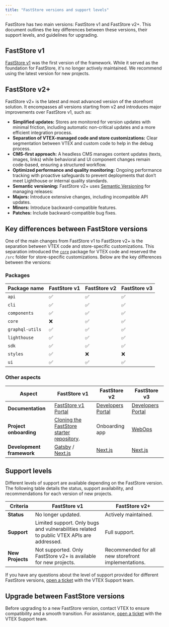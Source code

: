 ```yaml
---
title: "FastStore versions and support levels"
---
```


FastStore has two main versions: FastStore v1 and FastStore v2+. This document outlines the key differences between these versions, their support levels, and guidelines for upgrading.

## FastStore v1

[FastStore v1](https://v1.faststore.dev/docs) was the first version of the framework. While it served as the foundation for FastStore, it's no longer actively maintained. We recommend using the latest version for new projects.

## FastStore v2+

FastStore v2+ is the latest and most advanced version of the storefront solution. It encompasses all versions starting from v2 and introduces major improvements over FastStore v1, such as:

- **Simplified updates:** Stores are monitored for version updates with minimal friction, including automatic non-critical updates and a more efficient integration process.
- **Separation of VTEX-managed code and store customizations:** Clear segmentation between VTEX and custom code to help in the debug process.
- **CMS-first approach:** A headless CMS manages content updates (texts, images, links) while behavioral and UI component changes remain code-based, ensuring a structured workflow.
- **Optimized performance and quality monitoring:** Ongoing performance tracking with proactive safeguards to prevent deployments that don’t meet Lighthouse or internal quality standards.
- **Semantic versioning:** FastStore v2+ uses [Semantic Versioning](https://semver.org/) for managing releases:
- **Majors:** Introduce extensive changes, including incompatible API updates.
- **Minors:** Introduce backward-compatible features.
- **Patches:** Include backward-compatible bug fixes.

## Key differences between FastStore versions

One of the main changes from FastStore v1 to FastStore v2+ is the separation between VTEX code and store-specific customizations. This separation introduced the [`core`](https://developers.vtex.com/docs/guides/faststore/project-structure-overview#packagejson) package for VTEX code and reserved the `/src` folder for store-specific customizations. Below are the key differences between the versions:

### Packages

| Package name | FastStore v1 | FastStore v2 | FastStore v3 |
| --------------- | ------------ | ------------ | ------------ |
| `api` | ✅ | ✅ | ✅ |
| `cli` | ✅ | ✅ | ✅ |
| `components` | ✅ | ✅ | ✅ |
| `core`          | ❌           | ✅           | ✅           |
| `graphql-utils` | ✅           | ✅           | ✅           |
| `lighthouse`    | ✅           | ✅           | ✅           |
| `sdk`           | ✅           | ✅           | ✅           |
| `styles`        | ✅           | ❌           | ❌           |
| `ui`            | ✅           | ✅           | ✅           |

### Other aspects

| **Aspect**        | **FastStore v1** | **FastStore v2** | **FastStore v3** |
| ------------  | ------------ | ------------ | ------------ |
| **Documentation** | [FastStore v1 Portal](https://v1.faststore.dev/) | [Developers Portal](https://developers.vtex.com/docs/guides/faststore) | [Developers Portal](https://developers.vtex.com/docs/guides/faststore) |
| **Project onboarding**   | [Cloning the FastStore starter repository](https://v1.faststore.dev/quickstart). | Onboarding app | [WebOps](https://developers.vtex.com/docs/guides/faststore/1-onboarding-overview)       |
| **Development framework** | [Gatsby](https://www.gatsbyjs.com/docs/) / [Next.js](https://nextjs.org/docs) | [Next.js](https://nextjs.org/docs) | [Next.js](https://nextjs.org/docs)                                    |

## Support levels

Different levels of support are available depending on the FastStore version. The following table details the status, support availability, and recommendations for each version of new projects.

| **Criteria** | **FastStore v1** | **FastStore v2+** |
|-------------|----------------|--------------------|
| **Status** | No longer updated. | Actively maintained. |
| **Support** | Limited support. Only bugs and vulnerabilities related to public VTEX APIs are addressed. | Full support. |
| **New Projects** | Not supported. Only FastStore v2+ is available for new projects. | Recommended for all new storefront implementations. |

If you have any questions about the level of support provided for different FastStore versions, [open a ticket](https://help.vtex.com/en/support) with the VTEX Support team.

## Upgrade between FastStore versions

Before upgrading to a new FastStore version, contact VTEX to ensure compatibility and a smooth transition. For assistance, [open a ticket](https://help.vtex.com/en/support) with the VTEX Support team.
